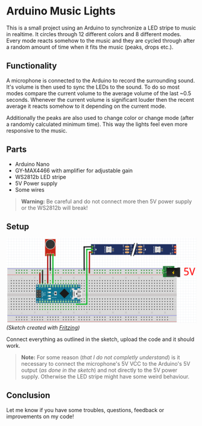 # Arduino Music Lights

This is a small project using an Arduino to synchronize a LED stripe to music in realtime. It circles through 12 different colors and 8 different modes. Every mode reacts somehow to the music and they are cycled through after a random amount of time when it fits the music (peaks, drops etc.).

## Functionality

A microphone is connected to the Arduino to record the surrounding sound. It's volume is then used to sync the LEDs to the sound. To do so most modes compare the current volume to the average volume of the last ~0.5 seconds. Whenever the current volume is significant louder then the recent average it reacts somehow to it depending on the current mode.

Additionally the peaks are also used to change color or change mode (after a randomly calculated minimum time). This way the lights feel even more responsive to the music.

## Parts

* Arduino Nano
* GY-MAX4466 with amplifier for adjustable gain
* WS2812b LED stripe
* 5V Power supply
* Some wires

>**Warning:** Be careful and do not connect more then 5V power supply or the WS2812b will break!

## Setup

![Image of the final circuit](./circuit.png)
*(Sketch created with [Fritzing](https://fritzing.org/))*

Connect everything as outlined in the sketch, upload the code and it should work.
>**Note:** For some reason (*that I do not completly understand*) is it necessary to connect the microphone's 5V VCC to the Arduino's 5V output (*as done in the sketch*) and not directly to the 5V power supply. Otherwise the LED stripe might have some weird behaviour.

## Conclusion

Let me know if you have some troubles, questions, feedback or improvements on my code!